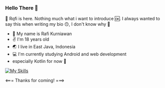 ### Hello There 👋

👋 Rqfi is here.
Nothing much what i want to introduce 🆗.
I always wanted to say this when writing my bio 🙃, I don't know why 🤗

- 🙂 My name is Rafi Kurniawan
- ✌ I'm 18 years old
- 🌏 I live in East Java, Indonesia
- 💻 I'm currently studying Android and web development
- especially Kotlin for now 🫡

[![My Skills](https://skills.thijs.gg/icons?i=kotlin,html,php,css,figma,php,javascript)](https://skills.thijs.gg)

<=== Thanks for coming! ===>
